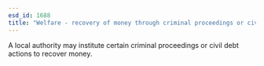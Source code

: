 ```yaml
---
esd_id: 1688
title: "Welfare - recovery of money through criminal proceedings or civil debt actions"
---
```


A local authority may institute certain criminal proceedings or civil debt actions to recover money.


